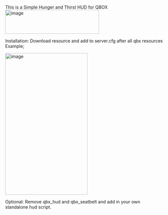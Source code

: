 This is a Simple Hunger and Thirst HUD for QBOX
<img width="300" height="77" alt="image" src="https://github.com/user-attachments/assets/acbbc62a-93a0-43a2-932d-4424f907836f" />







Installation:
Download resource and add to server.cfg after all qbx resources
Example;




<img width="263" height="454" alt="image" src="https://github.com/user-attachments/assets/a80749c8-052e-49ac-9bae-836f0faeee8b" />

Optional:
Remove qbx_hud and qbx_seatbelt and add in your own standalone hud script.

